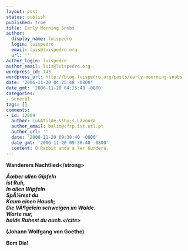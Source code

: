 ```yaml
---
layout: post
status: publish
published: true
title: Early Morning Snobs
author:
  display_name: luispedro
  login: luispedro
  email: luis@luispedro.org
  url: ''
author_login: luispedro
author_email: luis@luispedro.org
wordpress_id: 743
wordpress_url: http://blog.luispedro.org/posts/early-mourning-snobs
date: '2006-11-20 04:25:48 -0800'
date_gmt: '2006-11-20 04:25:48 -0800'
categories:
- General
tags: []
comments:
- id: 12009
  author: Lu&Atilde;&shy;s Lavoura
  author_email: balio@cftp.ist.utl.pt
  author_url: ''
  date: '2006-11-20 09:38:40 -0800'
  date_gmt: '2006-11-20 09:38:40 -0800'
  content: O Rabbit anda a ler Kundera.
---
```

<p><strong>Wanderers Nachtlied<&#47;strong></p>
<p><cite>&Atilde;&oelig;ber allen Gipfeln<br />
ist Ruh,<br />
In allen Wipfeln<br />
Sp&Atilde;&frac14;rest du<br />
Kaum einen Hauch;<br />
Die V&Atilde;&para;gelein schweigen im Walde.<br />
Warte nur,<br />
balde Ruhest du auch.<&#47;cite></p>
<p>(Johann Wolfgang von Goethe)</p>
<p>Bom Dia!</p>
